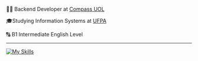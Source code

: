 <p>👨‍💻 Backend Developer at <a href="https://compass.uol/pt/home/" target="blank_">Compass UOL</a></p>
<p>🎓Studying Information Systems at <a href="https://ufpa.br/" target="blank_">UFPA</a></p>
<p>🔠 B1 Intermediate English Level</p>
<hr>

[![My Skills](https://skillicons.dev/icons?i=typescript,nodejs,nestjs,express,rabbitmq,kafka,aws,redis,mysql,docker,mongodb)](https://skillicons.dev)
